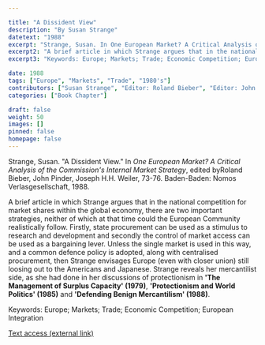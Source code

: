 ```yaml
---

title: "A Dissident View"
description: "By Susan Strange"
datetext: "1988"
excerpt: "Strange, Susan. In One European Market? A Critical Analysis of the Commission's Internal Market Strategy, edited by Roland Bieber, John Pinder, Joseph H.H. Weiler, 73-76. Baden-Baden: Nomos Verlasgesellschaft, 1988."
excerpt2: "A brief article in which Strange argues that in the national competition for market shares within the global economy, there are two important strategies, neither of which at that time could the European Community realistically follow. Firstly, state procurement can be used as a stimulus to research and development and secondly the control of market access can be used as a bargaining lever. Unless the single market is used in this way, and a common defence policy is adopted, along with centralised procurement, then Strange envisages Europe (even with closer union) still loosing out to the Americans and Japanese. Strange reveals her mercantilist side, as she had done in her discussions of protectionism in 'The Management of Surplus Capacity: Or how does theory stand up to protectionism 1970s style?' (1979), 'Protectionism and World Politics' ( 1985) and 'Defending Benign Mercantilism' (1988)."
excerpt3: "Keywords: Europe; Markets; Trade; Economic Competition; European Integration"

date: 1988
tags: ["Europe", "Markets", "Trade", "1980's"]
contributors: ["Susan Strange", "Editor: Roland Bieber", "Editor: John Pinder"]
categories: ["Book Chapter"]

draft: false
weight: 50
images: []
pinned: false
homepage: false
---
```


Strange, Susan. "A Dissident View." In *One European Market? A Critical Analysis of the Commission's Internal Market Strategy*, edited byRoland Bieber, John Pinder, Joseph H.H. Weiler, 73-76. Baden-Baden: Nomos Verlasgesellschaft, 1988.

A brief article in which Strange argues that in the national competition for market shares within the global economy, there are two important strategies, neither of which at that time could the European Community realistically follow. Firstly, state procurement can be used as a stimulus to research and development and secondly the control of market access can be used as a bargaining lever. Unless the single market is used in this way, and a common defence policy is adopted, along with centralised procurement, then Strange envisages Europe (even with closer union) still loosing out to the Americans and Japanese. Strange reveals her mercantilist side, as she had done in her discussions of protectionism in **'The Management of Surplus Capacity' (1979)**, **'Protectionism and World Politics' (1985)** and **'Defending Benign Mercantilism' (1988)**.

Keywords: Europe; Markets; Trade; Economic Competition; European Integration

[Text access (external link)](https://cadmus.eui.eu/handle/1814/52366)

